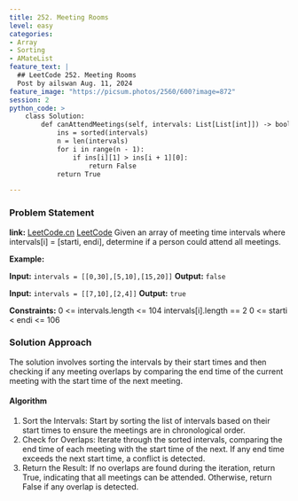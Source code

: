 ```yaml
---
title: 252. Meeting Rooms
level: easy
categories:
- Array
- Sorting
- AMateList
feature_text: |
  ## LeetCode 252. Meeting Rooms
  Post by ailswan Aug. 11, 2024
feature_image: "https://picsum.photos/2560/600?image=872"
session: 2
python_code: >
    class Solution:
        def canAttendMeetings(self, intervals: List[List[int]]) -> bool:
            ins = sorted(intervals)
            n = len(intervals)
            for i in range(n - 1):
                if ins[i][1] > ins[i + 1][0]:
                    return False
            return True

---
```


### Problem Statement
**link:**
[LeetCode.cn](https://leetcode.cn/problems/meeting-rooms/)
[LeetCode](https://leetcode.com/meeting-rooms/)
Given an array of meeting time intervals where intervals[i] = [starti, endi], determine if a person could attend all meetings.

**Example:**

**Input:** `intervals = [[0,30],[5,10],[15,20]]`
**Output:** `false`

**Input:** `intervals = [[7,10],[2,4]]`
**Output:** `true`

**Constraints:**
0 <= intervals.length <= 104
intervals[i].length == 2
0 <= starti < endi <= 106
 
### Solution Approach
The solution involves sorting the intervals by their start times and then checking if any meeting overlaps by comparing the end time of the current meeting with the start time of the next meeting.

#### Algorithm
1. Sort the Intervals: Start by sorting the list of intervals based on their start times to ensure the meetings are in chronological order.
2. Check for Overlaps: Iterate through the sorted intervals, comparing the end time of each meeting with the start time of the next. If any end time exceeds the next start time, a conflict is detected.
3. Return the Result: If no overlaps are found during the iteration, return True, indicating that all meetings can be attended. Otherwise, return False if any overlap is detected.